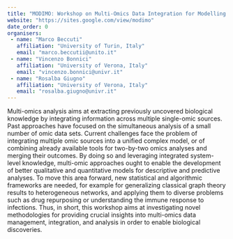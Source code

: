 ```yaml
---
title: "MODIMO: Workshop on Multi-Omics Data Integration for Modelling Biological Systems "
website: "https://sites.google.com/view/modimo"
date_order: 0
organisers:
 - name: "Marco Beccuti"
   affiliation: "University of Turin, Italy"
   email: "marco.beccutii@unito.it"
 - name: "Vincenzo Bonnici"
   affiliation: "University of Verona, Italy"
   email: "vincenzo.bonnici@univr.it"
 - name: "Rosalba Giugno"
   affiliation: "University of Verona, Italy"
   email: "rosalba.giugno@univr.it"
---
```


Multi-omics analysis aims at extracting previously uncovered biological knowledge by integrating information across multiple single-omic sources. Past approaches have focused on the simultaneous analysis of a small number of omic data sets. Current challenges face the problem of integrating multiple omic sources into a unified complex model, or of combining already available tools for two-by-two omics analyses and merging their outcomes. By doing so and leveraging integrated system-level knowledge, multi-omic approaches ought to enable the development of better qualitative and quantitative models for descriptive and predictive analyses. To move this area forward, new statistical and algorithmic frameworks are needed, for example for generalizing classical graph theory results to heterogeneous networks, and applying them to diverse problems such as drug repurposing or understanding the immune response to infections. Thus, in short, this workshop aims at investigating novel methodologies for providing crucial insights into multi-omics data management, integration, and analysis in order to enable biological discoveries.